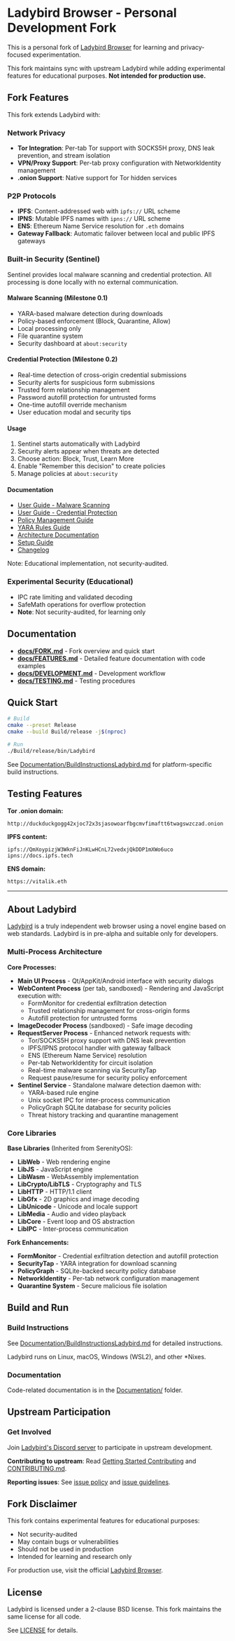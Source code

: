 # Ladybird Browser - Personal Development Fork

This is a personal fork of [Ladybird Browser](https://github.com/LadybirdBrowser/ladybird) for learning and privacy-focused experimentation.

This fork maintains sync with upstream Ladybird while adding experimental features for educational purposes. **Not intended for production use.**

## Fork Features

This fork extends Ladybird with:

### Network Privacy
- **Tor Integration**: Per-tab Tor support with SOCKS5H proxy, DNS leak prevention, and stream isolation
- **VPN/Proxy Support**: Per-tab proxy configuration with NetworkIdentity management
- **.onion Support**: Native support for Tor hidden services

### P2P Protocols
- **IPFS**: Content-addressed web with `ipfs://` URL scheme
- **IPNS**: Mutable IPFS names with `ipns://` URL scheme
- **ENS**: Ethereum Name Service resolution for `.eth` domains
- **Gateway Fallback**: Automatic failover between local and public IPFS gateways

### Built-in Security (Sentinel)

Sentinel provides local malware scanning and credential protection. All processing is done locally with no external communication.

#### Malware Scanning (Milestone 0.1)

- YARA-based malware detection during downloads
- Policy-based enforcement (Block, Quarantine, Allow)
- Local processing only
- File quarantine system
- Security dashboard at `about:security`

#### Credential Protection (Milestone 0.2)

- Real-time detection of cross-origin credential submissions
- Security alerts for suspicious form submissions
- Trusted form relationship management
- Password autofill protection for untrusted forms
- One-time autofill override mechanism
- User education modal and security tips

#### Usage

1. Sentinel starts automatically with Ladybird
2. Security alerts appear when threats are detected
3. Choose action: Block, Trust, Learn More
4. Enable "Remember this decision" to create policies
5. Manage policies at `about:security`

#### Documentation

- [User Guide - Malware Scanning](docs/SENTINEL_USER_GUIDE.md)
- [User Guide - Credential Protection](docs/USER_GUIDE_CREDENTIAL_PROTECTION.md)
- [Policy Management Guide](docs/SENTINEL_POLICY_GUIDE.md)
- [YARA Rules Guide](docs/SENTINEL_YARA_RULES.md)
- [Architecture Documentation](docs/SENTINEL_ARCHITECTURE.md)
- [Setup Guide](docs/SENTINEL_SETUP_GUIDE.md)
- [Changelog](docs/CHANGELOG.md)

Note: Educational implementation, not security-audited.

### Experimental Security (Educational)
- IPC rate limiting and validated decoding
- SafeMath operations for overflow protection
- **Note**: Not security-audited, for learning only

## Documentation

- **[docs/FORK.md](docs/FORK.md)** - Fork overview and quick start
- **[docs/FEATURES.md](docs/FEATURES.md)** - Detailed feature documentation with code examples
- **[docs/DEVELOPMENT.md](docs/DEVELOPMENT.md)** - Development workflow
- **[docs/TESTING.md](docs/TESTING.md)** - Testing procedures

## Quick Start

```bash
# Build
cmake --preset Release
cmake --build Build/release -j$(nproc)

# Run
./Build/release/bin/Ladybird
```

See [Documentation/BuildInstructionsLadybird.md](Documentation/BuildInstructionsLadybird.md) for platform-specific build instructions.

## Testing Features

**Tor .onion domain:**
```
http://duckduckgogg42xjoc72x3sjasowoarfbgcmvfimaftt6twagswzczad.onion
```

**IPFS content:**
```
ipfs://QmXoypizjW3WknFiJnKLwHCnL72vedxjQkDDP1mXWo6uco
ipns://docs.ipfs.tech
```

**ENS domain:**
```
https://vitalik.eth
```

---

## About Ladybird

[Ladybird](https://ladybird.org) is a truly independent web browser using a novel engine based on web standards. Ladybird is in pre-alpha and suitable only for developers.

### Multi-Process Architecture

**Core Processes:**
- **Main UI Process** - Qt/AppKit/Android interface with security dialogs
- **WebContent Process** (per tab, sandboxed) - Rendering and JavaScript execution with:
  - FormMonitor for credential exfiltration detection
  - Trusted relationship management for cross-origin forms
  - Autofill protection for untrusted forms
- **ImageDecoder Process** (sandboxed) - Safe image decoding
- **RequestServer Process** - Enhanced network requests with:
  - Tor/SOCKS5H proxy support with DNS leak prevention
  - IPFS/IPNS protocol handler with gateway fallback
  - ENS (Ethereum Name Service) resolution
  - Per-tab NetworkIdentity for circuit isolation
  - Real-time malware scanning via SecurityTap
  - Request pause/resume for security policy enforcement
- **Sentinel Service** - Standalone malware detection daemon with:
  - YARA-based rule engine
  - Unix socket IPC for inter-process communication
  - PolicyGraph SQLite database for security policies
  - Threat history tracking and quarantine management

### Core Libraries

**Base Libraries** (Inherited from SerenityOS):
- **LibWeb** - Web rendering engine
- **LibJS** - JavaScript engine
- **LibWasm** - WebAssembly implementation
- **LibCrypto/LibTLS** - Cryptography and TLS
- **LibHTTP** - HTTP/1.1 client
- **LibGfx** - 2D graphics and image decoding
- **LibUnicode** - Unicode and locale support
- **LibMedia** - Audio and video playback
- **LibCore** - Event loop and OS abstraction
- **LibIPC** - Inter-process communication

**Fork Enhancements:**
- **FormMonitor** - Credential exfiltration detection and autofill protection
- **SecurityTap** - YARA integration for download scanning
- **PolicyGraph** - SQLite-backed security policy database
- **NetworkIdentity** - Per-tab network configuration management
- **Quarantine System** - Secure malicious file isolation

## Build and Run

### Build Instructions

See [Documentation/BuildInstructionsLadybird.md](Documentation/BuildInstructionsLadybird.md) for detailed instructions.

Ladybird runs on Linux, macOS, Windows (WSL2), and other *Nixes.

### Documentation

Code-related documentation is in the [Documentation/](Documentation/) folder.

## Upstream Participation

### Get Involved

Join [Ladybird's Discord server](https://discord.gg/nvfjVJ4Svh) to participate in upstream development.

**Contributing to upstream**: Read [Getting Started Contributing](Documentation/GettingStartedContributing.md) and [CONTRIBUTING.md](CONTRIBUTING.md).

**Reporting issues**: See [issue policy](CONTRIBUTING.md#issue-policy) and [issue guidelines](ISSUES.md).

## Fork Disclaimer

 This fork contains experimental features for educational purposes:

- Not security-audited
- May contain bugs or vulnerabilities
- Should not be used in production
- Intended for learning and research only

For production use, visit the official [Ladybird Browser](https://github.com/LadybirdBrowser/ladybird).

## License

Ladybird is licensed under a 2-clause BSD license. This fork maintains the same license for all code.

See [LICENSE](LICENSE) for details.
